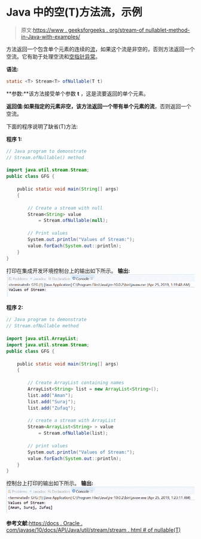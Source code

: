# Java 中的空(T)方法流，示例

> 原文:[https://www . geeksforgeeks . org/stream-of nullablet-method-in-Java-with-examples/](https://www.geeksforgeeks.org/stream-ofnullablet-method-in-java-with-examples/)

方法返回一个包含单个元素的连续的[流](https://www.geeksforgeeks.org/stream-in-java/)，如果这个流是非空的，否则方法返回一个空流。它有助于处理空流和[空指针异常](https://www.geeksforgeeks.org/null-pointer-exception-in-java/)。

**语法:**

```java
static <T> Stream<T> ofNullable(T t)

```

**参数:**该方法接受单个参数 **t** ，这是流要返回的单个元素。

**返回值:**如果指定的元素非空，该方法返回一个带有单个元素的**流**，否则返回一个空流。

下面的程序说明了缺省(T)方法:

**程序 1:**

```java
// Java program to demonstrate
// Stream.ofNullable() method

import java.util.stream.Stream;
public class GFG {

    public static void main(String[] args)
    {

        // Create a stream with null
        Stream<String> value
            = Stream.ofNullable(null);

        // Print values
        System.out.println("Values of Stream:");
        value.forEach(System.out::println);
    }
}
```

打印在集成开发环境控制台上的输出如下所示。
**输出:**
![](img/5494ada052f154101cb28529888a452f.png)

**程序 2:**

```java
// Java program to demonstrate
// Stream.ofNullable method

import java.util.ArrayList;
import java.util.stream.Stream;
public class GFG {

    public static void main(String[] args)
    {

        // Create ArrayList containing names
        ArrayList<String> list = new ArrayList<String>();
        list.add("Aman");
        list.add("Suraj");
        list.add("Zufaq");

        // create a stream with ArrayList
        Stream<ArrayList<String> > value
            = Stream.ofNullable(list);

        // print values
        System.out.println("Values of Stream:");
        value.forEach(System.out::println);
    }
}
```

控制台上打印的输出如下所示。
**输出:**
![](img/70b811bdedbb0b0b0444cfd9bd536178.png)

**参考文献:**[https://docs . Oracle . com/javase/10/docs/API/Java/util/stream/stream . html # of nullable(T)](https://docs.oracle.com/javase/10/docs/api/java/util/stream/Stream.html#ofNullable(T))